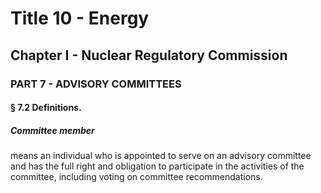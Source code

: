 
# Title 10 - Energy
## Chapter I - Nuclear Regulatory Commission
### PART 7 - ADVISORY COMMITTEES
#### § 7.2 Definitions.
##### Committee member

means an individual who is appointed to serve on an advisory committee and has the full right and obligation to participate in the activities of the committee, including voting on committee recommendations.
